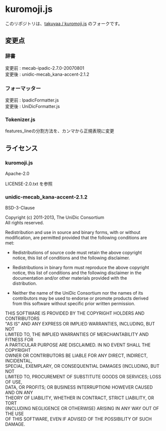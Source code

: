 # kuromoji.js
このリポジトリは、[takuyaa / kuromoji.js](https://github.com/takuyaa/kuromoji.js/) のフォークです。

## 変更点

### 辞書
変更前 : mecab-ipadic-2.7.0-20070801  
変更後 : unidic-mecab_kana-accent-2.1.2  

### フォーマッター
変更前 : IpadicFormatter.js  
変更後 : UniDicFormatter.js  

### Tokenizer.js
features_lineの分割方法を、カンマから正規表現に変更  

## ライセンス

### kuromoji.js
Apache-2.0  

LICENSE-2.0.txt を参照  

### unidic-mecab_kana-accent-2.1.2
BSD-3-Clause  

Copyright (c) 2011-2013, The UniDic Consortium  
All rights reserved.  

Redistribution and use in source and binary forms, with or without  
modification, are permitted provided that the following conditions are  
met:  

 * Redistributions of source code must retain the above copyright  
   notice, this list of conditions and the following disclaimer.  

 * Redistributions in binary form must reproduce the above copyright  
   notice, this list of conditions and the following disclaimer in the  
   documentation and/or other materials provided with the  
   distribution.  

 * Neither the name of the UniDic Consortium nor the names of its  
   contributors may be used to endorse or promote products derived  
   from this software without specific prior written permission.  

THIS SOFTWARE IS PROVIDED BY THE COPYRIGHT HOLDERS AND CONTRIBUTORS  
"AS IS" AND ANY EXPRESS OR IMPLIED WARRANTIES, INCLUDING, BUT NOT  
LIMITED TO, THE IMPLIED WARRANTIES OF MERCHANTABILITY AND FITNESS FOR  
A PARTICULAR PURPOSE ARE DISCLAIMED. IN NO EVENT SHALL THE COPYRIGHT  
OWNER OR CONTRIBUTORS BE LIABLE FOR ANY DIRECT, INDIRECT, INCIDENTAL,  
SPECIAL, EXEMPLARY, OR CONSEQUENTIAL DAMAGES (INCLUDING, BUT NOT  
LIMITED TO, PROCUREMENT OF SUBSTITUTE GOODS OR SERVICES; LOSS OF USE,  
DATA, OR PROFITS; OR BUSINESS INTERRUPTION) HOWEVER CAUSED AND ON ANY  
THEORY OF LIABILITY, WHETHER IN CONTRACT, STRICT LIABILITY, OR TORT  
(INCLUDING NEGLIGENCE OR OTHERWISE) ARISING IN ANY WAY OUT OF THE USE  
OF THIS SOFTWARE, EVEN IF ADVISED OF THE POSSIBILITY OF SUCH DAMAGE.  
